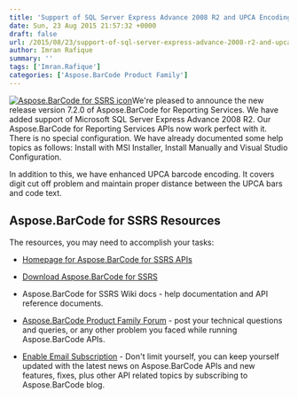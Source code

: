 ```yaml
---
title: 'Support of SQL Server Express Advance 2008 R2 and UPCA Encoding using Aspose.BarCode for Reporting Services'
date: Sun, 23 Aug 2015 21:57:32 +0000
draft: false
url: /2015/08/23/support-of-sql-server-express-advance-2008-r2-and-upca-encoding-using-aspose.barcode-for-reporting-services/
author: Imran Rafique
summary: ''
tags: ['Imran.Rafique']
categories: ['Aspose.BarCode Product Family']
---
```


[![Aspose.BarCode for SSRS icon][1]](https://blog.aspose.com/wp-content/uploads/sites/2/2013/08/aspose-BarCode-for-SSRS-e1377591419756.png)We're pleased to announce the new release version 7.2.0 of Aspose.BarCode for Reporting Services. We have added support of Microsoft SQL Server Express Advance 2008 R2. Our Aspose.BarCode for Reporting Services APIs now work perfect with it. There is no special configuration. We have already documented some help topics as follows: Install with MSI Installer, Install Manually and Visual Studio Configuration.

In addition to this, we have enhanced UPCA barcode encoding. It covers digit cut off problem and maintain proper distance between the UPCA bars and code text.

## Aspose.BarCode for SSRS Resources

The resources, you may need to accomplish your tasks:

*   [Homepage for Aspose.BarCode for SSRS APIs][2]
    
*   [Download Aspose.BarCode for SSRS][3]
    
*   Aspose.BarCode for SSRS Wiki docs - help documentation and API reference documents.
    
*   [Aspose.BarCode Product Family Forum][4] - post your technical questions and queries, or any other problem you faced while running Aspose.BarCode APIs.
    
*   [Enable Email Subscription][5] - Don't limit yourself, you can keep yourself updated with the latest news on Aspose.BarCode APIs and new features, fixes, plus other API related topics by subscribing to Aspose.BarCode blog.




[1]: https://blog.aspose.com/wp-content/uploads/sites/2/2013/08/aspose-BarCode-for-SSRS-e1377591419756.png "Aspose.BarCode for SSRS icon"
[2]: https://products.aspose.com/barcode
[3]: http://www.aspose.com/community/files/52/ssrs-rendering-extensions/aspose.barcode-for-reporting-services/default.aspx
[4]: http://www.aspose.com/community/forums/aspose.barcode-product-family/193/showforum.aspx
[5]: https://blog.aspose.com/




